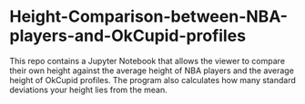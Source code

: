 # Height-Comparison-between-NBA-players-and-OkCupid-profiles
This repo contains a Jupyter Notebook that allows the viewer to compare their own height against the average height of NBA players and the average height of OkCupid profiles. The program also calculates how many standard deviations your height lies from the mean.
